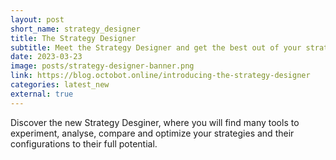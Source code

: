 ```yaml
---
layout: post
short_name: strategy_designer
title: The Strategy Designer
subtitle: Meet the Strategy Designer and get the best out of your strategies
date: 2023-03-23
image: posts/strategy-designer-banner.png
link: https://blog.octobot.online/introducing-the-strategy-designer
categories: latest_new
external: true
---
```


Discover the new Strategy Desginer, where you will find many tools to experiment, analyse, compare and optimize your strategies and their configurations to their full potential.
